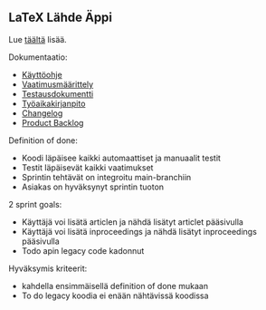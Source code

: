 ## LaTeX Lähde Äppi

Lue [täältä](https://ohjelmistotuotanto-hy.github.io/flask/) lisää.

Dokumentaatio:
- [Käyttöohje](./Dokumentaatio/Kayttoohje.md)
- [Vaatimusmäärittely](./Dokumentaatio/Vaatimusmaarittely.md)
- [Testausdokumentti](./Dokumentaatio/Testaus.md)
- [Työaikakirjanpito](./Dokumentaatio/Tuntikirjanpito.md)
- [Changelog](./Dokumentaatio/Changelog.md)
- [Product Backlog](https://helsinkifi-my.sharepoint.com/:x:/g/personal/nbleo_ad_helsinki_fi/EQHXOMkKRR9HoHAqoGDRjTQBO5WE0JgBWxgEZlVUB0VPGQ?e=zgXIkE)


Definition of done:
* Koodi läpäisee kaikki automaattiset ja manuaalit testit
* Testit läpäisevät kaikki vaatimukset
* Sprintin tehtävät on integroitu main-branchiin
* Asiakas on hyväksynyt sprintin tuoton

2 sprint goals:
* Käyttäjä voi lisätä articlen ja nähdä lisätyt articlet pääsivulla
* Käyttäjä voi lisätä inproceedings ja nähdä lisätyt inproceedings pääsivulla
* Todo apin legacy code kadonnut


Hyväksymis kriteerit:
* kahdella ensimmäisellä definition of done mukaan
* To do legacy koodia ei enään nähtävissä koodissa
  
